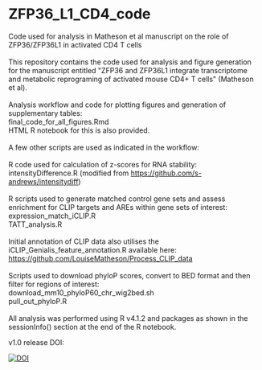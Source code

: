# ZFP36_L1_CD4_code
Code used for analysis in Matheson et al manuscript on the role of ZFP36/ZFP36L1 in activated CD4 T cells
<br>
<br>This repository contains the code used for analysis and figure generation for the manuscript entitled "ZFP36 and ZFP36L1 integrate transcriptome and metabolic reprograming of activated mouse CD4+ T cells" (Matheson et al). 
<br>
<br>Analysis workflow and code for plotting figures and generation of supplementary tables:
<br>final_code_for_all_figures.Rmd
<br>HTML R notebook for this is also provided.
<br>
<br>A few other scripts are used as indicated in the workflow:
<br>
<br>R code used for calculation of z-scores for RNA stability:
<br>intensityDifference.R (modified from https://github.com/s-andrews/intensitydiff)
<br>
<br>R scripts used to generate matched control gene sets and assess enrichment for CLIP targets and AREs within gene sets of interest:
<br>expression_match_iCLIP.R
<br>TATT_analysis.R
<br>
<br>Initial annotation of CLIP data also utilises the iCLIP_Genialis_feature_annotation.R available here:
<br>https://github.com/LouiseMatheson/Process_CLIP_data
<br>
<br>Scripts used to download phyloP scores, convert to BED format and then filter for regions of interest:
<br>download_mm10_phyloP60_chr_wig2bed.sh
<br>pull_out_phyloP.R 
<br>
<br>All analysis was performed using R v4.1.2 and packages as shown in the sessionInfo() section at the end of the R notebook. 


v1.0 release DOI:

[![DOI](https://zenodo.org/badge/489508294.svg)](https://zenodo.org/badge/latestdoi/489508294)
